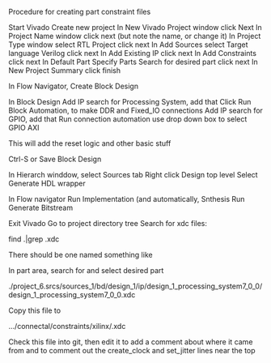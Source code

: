 Procedure for creating part constraint files

Start Vivado
Create new project
  In New Vivado Project window
     click Next
  In Project Name window
     click next (but note the name, or change it)
  In Project Type window
    select RTL Project
    click next
  In Add Sources
     select Target language Verilog
     click next
  In Add Existing IP
     click next
  In Add Constraints
     click next
  In Default Part
     Specify Parts
     Search for desired part
     click next
  In New Project Summary
     click finish

In Flow Navigator, 
   Create Block Design

In Block Design
   Add IP
      search for Processing System, add that
      Click Run Block Automation, to make DDR and Fixed_IO connections
   Add IP
      search for GPIO, add that
   Run connection automation
      use drop down box to select GPIO AXI

This will add the reset logic and other basic stuff


Ctrl-S or Save Block Design

In Hierarch winddow, select Sources tab
Right click Design top level
   Select Generate HDL wrapper

In Flow navigator
  Run Implementation (and automatically, Snthesis
  Run Generate Bitstream

Exit Vivado
Go to project directory tree
Search for xdc files:

find .|grep .xdc

There should be one named something like


In part area, search for and select desired part

./project_6.srcs/sources_1/bd/design_1/ip/design_1_processing_system7_0_0/design_1_processing_system7_0_0.xdc

Copy this file to

.../connectal/constraints/xilinx/<partnumber>.xdc

Check this file into git, then edit it to add a comment about where it
came from and to comment out the create_clock and set_jitter
lines near the top

